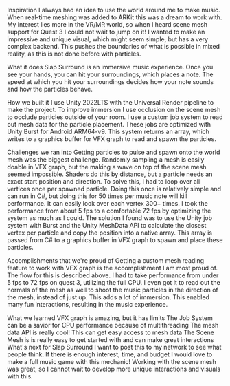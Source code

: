 Inspiration
I always had an idea to use the world around me to make music. When real-time meshing was added to ARKit this was a dream to work with. My interest lies more in the VR/MR world, so when I heard scene mesh support for Quest 3 I could not wait to jump on it! I wanted to make an impressive and unique visual, which might seem simple, but has a very complex backend. This pushes the boundaries of what is possible in mixed reality, as this is not done before with particles.

What it does
Slap Surround is an immersive music experience. Once you see your hands, you can hit your surroundings, which places a note. The speed at which you hit your surroundings decides how your note sounds and how the particles behave.

How we built it
I use Unity 2022LTS with the Universal Render pipeline to make the project. To improve immersion I use occlusion on the scene mesh to occlude particles outside of your room. I use a custom job system to read out mesh data for the particle placement. These jobs are optimized with Unity Burst for Android ARM64-v9. This system returns an array, which writes to a graphics buffer for VFX graph to read and spawn the particles.

Challenges we ran into
Getting particles to pulse and spawn onto the world mesh was the biggest challenge. Randomly sampling a mesh is easily doable in VFX graph, but the making a wave on top of the scene mesh seemed impossible. Shaders do this by distance, but a particle needs an exact start position and direction. To solve this, I had to loop over all vertices once per spawned particle. Doing this once is relatively simple and can run in C#, but doing this for 50 times per music note will kill performance. It can easily look over each vertex 300+ times. I took the performance from about 5 fps to a comfortable 72 fps by optimizing the system as much as I could. The solution I found was to use the Unity job system with Burst and the Unity MeshData API to calculate the closest vertex per particle and copy the position into a native array. This array is passed from C# to a graphics buffer in VFX graph to spawn and place these particles.

Accomplishments that we're proud of
Getting a custom mesh reading feature to work with VFX graph is the accomplishment I am most proud of. The flow for this is described above. I had to take performance from under 5 fps to 72 fps on quest 3, utilizing the full CPU. I even got it to read out the normals of the mesh as well to shoot the music particles in the direction of the mesh, instead of just up. This adds a lot of immersion. This enabled many fun interactions, resulting in the music experience.

What we learned
VFX graph is amazing, but it has limits
The Job System can be a savior for CPU performance because of multithreading
The mesh data API is really cool! This can get easy access to mesh data
The Scene Mesh is is really easy to get started with and can make great interactions
What's next for Slap Surround
I want to post this to my network to see what people think. If there is enough interest, time, and budget I would love to make a full music game with this mechanic! Working with the scene mesh was great, so I cannot wait to develop more unique interactions and visuals with this.
